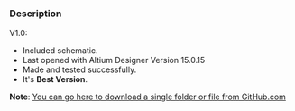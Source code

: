 ### Description

V1.0:
- Included schematic.
- Last opened with Altium Designer Version 15.0.15
- Made and tested successfully. 
- It's **Best Version**.

**Note**: [You can go here to download a single folder or file from GitHub.com](https://minhaskamal.github.io/DownGit/#/home)
